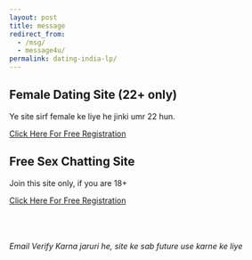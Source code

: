 ```yaml
---
layout: post
title: message
redirect_from:
  - /msg/
  - message4u/
permalink: dating-india-lp/
---
```


<div class="jumbotron">

     
<section class="main col col-lg-2 visible-xs">
<h2>Female Dating Site (22+ only)</h2>
<p> Ye site sirf female ke liye he jinki umr 22 hun.<br/></p>
<a class="btn btn-primary btn-lg" href="http://nbeatrk.com/mt/y224x2c484s233t224q2u234/&subid1=pb" role="button" rel="nofollow"> Click Here For Free Registration </a><br/></section>
      
<section class="main col col-lg-2 visible-lg visible-md">
<h2>Free Sex Chatting Site</h2>
<p>Join this site only, if you are 18+<br/></p>
<a class="btn btn-primary btn-lg" href="http://cldadlt.com/?a=29307&c=73006&s1=" role="button" rel="nofollow"> Click Here For Free Registration</a><br/></section>

<br/><br/><br/><i>Email Verify Karna jaruri he, site ke sab future use karne ke liye</i>

</div>


